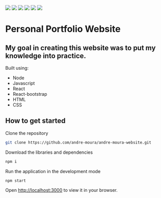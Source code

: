 <img src="https://img.shields.io/badge/Node-v18.8.0-green"/> <img src="https://img.shields.io/badge/Javascript-ES6-yellow"/> <img src="https://img.shields.io/badge/React-v18.2.0-blue"/> <img src="https://img.shields.io/badge/React--Bootstrap-v2.5.0-blueviolet"/> <img src="https://img.shields.io/badge/HTML-5-orange"/> <img src="https://img.shields.io/badge/CSS-3-purple"/> 

# Personal Portfolio Website
## My goal in creating this website was to put my knowledge into practice.

Built using:

- Node
- Javascript
- React
- React-bootstrap
- HTML
- CSS

## How to get started

Clone the repository
```bash
git clone https://github.com/andre-moura/andre-moura-website.git
```

Download the libraries and dependencies
```bash
npm i
```

Run the application in the development mode
```bash
npm start
```
Open [http://localhost:3000](http://localhost:3000) to view it in your browser.
